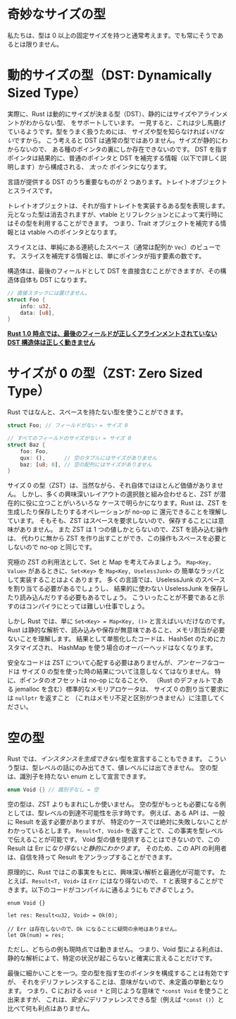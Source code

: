 <!--
# Exotically Sized Types
-->

# 奇妙なサイズの型

<!--
Most of the time, we think in terms of types with a fixed, positive size. This
is not always the case, however.
-->

私たちは、型は 0 以上の固定サイズを持つと通常考えます。でも常にそうであるとは限りません。


<!--
# Dynamically Sized Types (DSTs)
-->

# 動的サイズの型（DST: Dynamically Sized Type）

<!--
Rust in fact supports Dynamically Sized Types (DSTs): types without a statically
known size or alignment. On the surface, this is a bit nonsensical: Rust *must*
know the size and alignment of something in order to correctly work with it! In
this regard, DSTs are not normal types. Due to their lack of a statically known
size, these types can only exist behind some kind of pointer. Any pointer to a
DST consequently becomes a *fat* pointer consisting of the pointer and the
information that "completes" them (more on this below).
-->

実際に、Rust は動的にサイズが決まる型（DST）、静的にはサイズやアラインメントがわからない型、
をサポートしています。
一見すると、これは少し馬鹿げているようです。型をうまく扱うためには、
サイズや型を知らなければ*いけない*ですから。
こう考えると DST は通常の型ではありません。サイズが静的にわからないので、
ある種のポインタの裏にしか存在できないのです。
DST を指すポインタは結果的に、普通のポインタと DST を補完する情報（以下で詳しく説明します）から構成される、
*太った* ポインタになります。

<!--
There are two major DSTs exposed by the language: trait objects, and slices.
-->

言語が提供する DST のうち重要なものが 2 つあります。トレイトオブジェクトとスライスです。

<!--
A trait object represents some type that implements the traits it specifies.
The exact original type is *erased* in favor of runtime reflection
with a vtable containing all the information necessary to use the type.
This is the information that completes a trait object: a pointer to its vtable.
-->

トレイトオブジェクトは、それが指すトレイトを実装するある型を表現します。
元となった型は消去されますが、vtable とリフレクションとによって実行時にはその型を利用することができます。
つまり、Trait オブジェクトを補完する情報とは vtable へのポインタとなります。

<!--
A slice is simply a view into some contiguous storage -- typically an array or
`Vec`. The information that completes a slice is just the number of elements
it points to.
-->

スライスとは、単純にある連続したスペース（通常は配列か `Vec`）のビューです。
スライスを補完する情報とは、単にポインタが指す要素の数です。

<!--
Structs can actually store a single DST directly as their last field, but this
makes them a DST as well:
-->

構造体は、最後のフィールドとして DST を直接含むことができますが、その構造体自体も DST になります。

```rust
// 直接スタックには置けません。
struct Foo {
    info: u32,
    data: [u8],
}
```

<!--
**NOTE: [As of Rust 1.0 struct DSTs are broken if the last field has
a variable position based on its alignment][dst-issue].**
-->

**[Rust 1.0 時点では、最後のフィールドが正しくアラインメントされていない DST 構造体は正しく動きません][dst-issue]**


<!--
# Zero Sized Types (ZSTs)
-->

# サイズが 0 の型（ZST: Zero Sized Type）

<!--

Rust actually allows types to be specified that occupy no space:
-->

Rust ではなんと、スペースを持たない型を使うことができます。

```rust
struct Foo; // フィールドがない = サイズ 0

// すべてのフィールドのサイズがない = サイズ 0
struct Baz {
    foo: Foo,
    qux: (),      // 空のタプルにはサイズがありません
    baz: [u8; 0], // 空の配列にはサイズがありません
}
```

<!--
On their own, Zero Sized Types (ZSTs) are, for obvious reasons, pretty useless.
However as with many curious layout choices in Rust, their potential is realized
in a generic context: Rust largely understands that any operation that  produces
or stores a ZST can be reduced to a no-op. First off, storing it  doesn't even
make sense -- it doesn't occupy any space. Also there's only one  value of that
type, so anything that loads it can just produce it from the  aether -- which is
also a no-op since it doesn't occupy any space.
-->

サイズ 0 の型（ZST）は、当然ながら、それ自体ではほとんど価値がありません。
しかし、多くの興味深いレイアウトの選択肢と組み合わせると、ZST が潜在的に役に立つことがいろいろな
ケースで明らかになります。Rust は、ZST を生成したり保存したりするオペレーションが no-op に
還元できることを理解しています。
そもそも、ZST はスペースを要求しないので、保存することには意味がありません。
また ZST は 1 つの値しかとらないので、ZST を読み込む操作は、
代わりに無から ZST を作り出すことができ、この操作もスペースを必要としないので no-op と同じです。

<!--
One of the most extreme example's of this is Sets and Maps. Given a
`Map<Key, Value>`, it is common to implement a `Set<Key>` as just a thin wrapper
around `Map<Key, UselessJunk>`. In many languages, this would necessitate
allocating space for UselessJunk and doing work to store and load UselessJunk
only to discard it. Proving this unnecessary would be a difficult analysis for
the compiler.
-->

究極の ZST の利用法として、Set と Map を考えてみましょう。
`Map<Key, Value>` があるときに、`Set<Key>` を `Map<Key, UselessJunk>` の
簡単なラッパとして実装することはよくあります。
多くの言語では、UselessJunk のスペースを割り当てる必要があるでしょうし、
結果的に使わない UselessJunk を保存したり読み込んだりする必要もあるでしょう。
こういったことが不要であると示すのはコンパイラにとっては難しい仕事でしょう。

<!--
However in Rust, we can just say that  `Set<Key> = Map<Key, ()>`. Now Rust
statically knows that every load and store is useless, and no allocation has any
size. The result is that the monomorphized code is basically a custom
implementation of a HashSet with none of the overhead that HashMap would have to
support values.
-->

しかし Rust では、単に `Set<Key> = Map<Key, ()>` と言えばいいだけなのです。
Rust は静的な解析で、読み込みや保存が無意味であること、メモリ割当が必要ないことを理解します。
結果として単態化したコードは、HashSet のためにカスタマイズされ、
HashMap を使う場合のオーバーヘッドはなくなります。

<!--
Safe code need not worry about ZSTs, but *unsafe* code must be careful about the
consequence of types with no size. In particular, pointer offsets are no-ops,
and standard allocators (including jemalloc, the one used by default in Rust)
may return `nullptr` when a zero-sized allocation is requested, which is
indistinguishable from out of memory.
-->

安全なコードは ZST について心配する必要はありませんが、*アンセーフな*コードは
サイズ 0 の型を使った時の結果について注意しなくてはなりません。
特に、ポインタのオフセットは no-op になることや、
（Rust のデフォルトである jemalloc を含む）標準的なメモリアロケータは、
サイズ 0 の割り当て要求には `nullptr` を返すこと
（これはメモリ不足と区別がつきません）に注意してください。

<!--
# Empty Types
-->

# 空の型

<!--
Rust also enables types to be declared that *cannot even be instantiated*. These
types can only be talked about at the type level, and never at the value level.
Empty types can be declared by specifying an enum with no variants:
-->

Rust では、*インスタンスを生成できない*型を宣言することもできます。
こういう型は、型レベルの話にのみ出てきて、値レベルには出てきません。
空の型は、識別子を持たない enum として宣言できます。

```rust
enum Void {} // 識別子なし = 空
```

<!--
Empty types are even more marginal than ZSTs. The primary motivating example for
Void types is type-level unreachability. For instance, suppose an API needs to
return a Result in general, but a specific case actually is infallible. It's
actually possible to communicate this at the type level by returning a
`Result<T, Void>`. Consumers of the API can confidently unwrap such a Result
knowing that it's *statically impossible* for this value to be an `Err`, as
this would require providing a value of type `Void`.
-->

空の型は、ZST よりもまれにしか使いません。
空の型がもっとも必要になる例としては、型レベルの到達不可能性を示す時です。
例えば、ある API は、一般に Result を返す必要がありますが、
特定のケースでは絶対に失敗しないことがわかっているとします。
`Result<T, Void>` を返すことで、この事実を型レベルで伝えることが可能です。
Void 型の値を提供することはできないので、この Result は Err に*なり得ないと静的にわかります*。
そのため、この API の利用者は、自信を持って Result をアンラップすることができます。

<!--
In principle, Rust can do some interesting analyses and optimizations based
on this fact. For instance, `Result<T, Void>` could be represented as just `T`,
because the `Err` case doesn't actually exist. The following *could* also
compile:
-->

原理的に、Rust ではこの事実をもとに、興味深い解析と最適化が可能です。
たとえば、`Result<T, Void>` は `Err` にはなり得ないので、
`T` と表現することができます。以下のコードがコンパイルに通るようにも*できる*でしょう。

```rust,ignore
enum Void {}

let res: Result<u32, Void> = Ok(0);

// Err は存在しないので、Ok になることに疑問の余地はありません。
let Ok(num) = res;
```

<!--
But neither of these tricks work today, so all Void types get you is
the ability to be confident that certain situations are statically impossible.
-->

ただし、どちらの例も現時点では動きません。
つまり、Void 型による利点は、静的な解析によて、特定の状況が起こらないと確実に言えることだけです。

<!--
One final subtle detail about empty types is that raw pointers to them are
actually valid to construct, but dereferencing them is Undefined Behavior
because that doesn't actually make sense. That is, you could model C's `void *`
type with `*const Void`, but this doesn't necessarily gain anything over using
e.g. `*const ()`, which *is* safe to randomly dereference.
-->

最後に細かいことを一つ。空の型を指す生のポインタを構成することは有効ですが、
それをデリファレンスすることは、意味がないので、未定義の挙動となります。
つまり、C における `void *` と同じような意味で `*const Void` を使うこと出来ますが、
これは、*安全に*デリファレンスできる型（例えば `*const ()`）と比べて何も利点はありません。


[dst-issue]: https://github.com/rust-lang/rust/issues/26403
